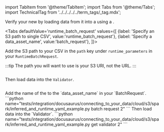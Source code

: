 import TabItem from '@theme/TabItem';
import Tabs from '@theme/Tabs';
import TechnicalTag from '../../../../../term_tags/_tag.mdx';

Verify your new <TechnicalTag tag="datasource" text="Data Source" /> by loading data from it into a <TechnicalTag tag="validator" text="Validator" /> using a <TechnicalTag tag="batch_request" text="Batch Request" />.

<Tabs
  defaultValue='runtime_batch_request'
  values={[
  {label: 'Specify an S3 path to single CSV', value:'runtime_batch_request'},
  {label: 'Specify a data_asset_name', value:'batch_request'},
  ]}>

<TabItem value="runtime_batch_request">

Add the S3 path to your CSV in the `path` key under `runtime_parameters` in your `RuntimeBatchRequest`.

:::tip
The path you will want to use is your S3 URI, not the URL.
:::

```python name="tests/integration/docusaurus/connecting_to_your_data/cloud/s3/spark/inferred_and_runtime_yaml_example.py batch request 1"
```

Then load data into the `Validator`.

```python name="tests/integration/docusaurus/connecting_to_your_data/cloud/s3/spark/inferred_and_runtime_yaml_example.py get validator 1"
```
</TabItem>
<TabItem value="batch_request">
Add the name of the <TechnicalTag tag="data_asset" text="Data Asset" /> to the `data_asset_name` in your `BatchRequest`.
```python name="tests/integration/docusaurus/connecting_to_your_data/cloud/s3/spark/inferred_and_runtime_yaml_example.py batch request 2"
```
Then load data into the `Validator`.
```python name="tests/integration/docusaurus/connecting_to_your_data/cloud/s3/spark/inferred_and_runtime_yaml_example.py get validator 2"
```
</TabItem>
</Tabs>